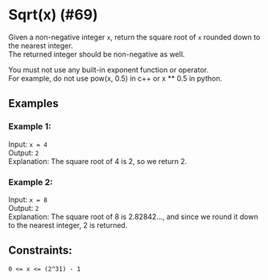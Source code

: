 # Sqrt(x) (#69)

Given a non-negative integer `x`, return the square root of `x` rounded down to the nearest integer.  
The returned integer should be non-negative as well.  

You must not use any built-in exponent function or operator.  
For example, do not use pow(x, 0.5) in c++ or x ** 0.5 in python.  

## Examples

### Example 1:

Input: `x = 4`  
Output: `2`  
Explanation: The square root of 4 is 2, so we return 2.  

### Example 2:

Input: `x = 8`  
Output: `2`  
Explanation: The square root of 8 is 2.82842..., and since we round it down to the nearest integer, 2 is returned.

## Constraints:

`0 <= x <= (2^31) - 1`
